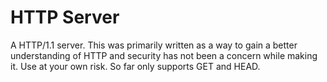 # HTTP Server
A HTTP/1.1 server. This was primarily written as a way to gain a better understanding of HTTP and security has not been a concern while making it. Use at your own risk.
So far only supports GET and HEAD.
